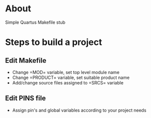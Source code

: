 # About

Simple Quartus Makefile stub

# Steps to build a project

## Edit Makefile

* Change =MOD= variable, set top level module name
* Change =PRODUCT= variable, set suitable product name
* Add/change source files assigned to =SRCS= variable

## Edit PINS file

* Assign pin's and global variables according to your project needs

